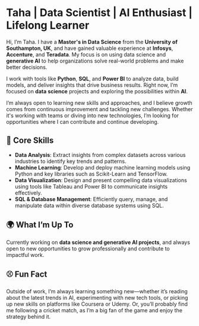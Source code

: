 # Taha | Data Scientist | AI Enthusiast | Lifelong Learner

Hi, I’m Taha. I have a **Master's in Data Science** from the **University of Southampton, UK**, and have gained valuable experience at **Infosys**, **Accenture**, and **Teradata**. My focus is on using data science and **generative AI** to help organizations solve real-world problems and make better decisions.

I work with tools like **Python**, **SQL**, and **Power BI** to analyze data, build models, and deliver insights that drive business results. Right now, I’m focused on **data science** projects and exploring the possibilities within **AI**.

I’m always open to learning new skills and approaches, and I believe growth comes from continuous improvement and tackling new challenges. Whether it's working with teams or diving into new technologies, I’m looking for opportunities where I can contribute and continue developing.

## 🔧 Core Skills

- **Data Analysis**: Extract insights from complex datasets across various industries to identify key trends and patterns.  
- **Machine Learning**: Develop and deploy machine learning models using Python and key libraries such as Scikit-Learn and TensorFlow.  
- **Data Visualization**: Design and present compelling data visualizations using tools like Tableau and Power BI to communicate insights effectively.  
- **SQL & Database Management**: Efficiently query, manage, and manipulate data within diverse database systems using SQL.


## 🌍 What I’m Up To

Currently working on **data science and generative AI projects**, and always open to new opportunities to grow professionally and contribute to impactful work.

## ⚾ Fun Fact

Outside of work, I’m always learning something new—whether it’s reading about the latest trends in AI, experimenting with new tech tools, or picking up new skills on platforms like Coursera or Udemy. Or, you’ll probably find me following a cricket match, as I’m a big fan of the game and enjoy the strategy behind it.

